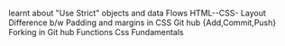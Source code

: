 learnt about "Use Strict"
objects and data Flows
HTML--CSS-  Layout
Difference b/w Padding and margins in CSS
Git hub {Add,Commit,Push}
Forking in Git hub
Functions
Css Fundamentals
